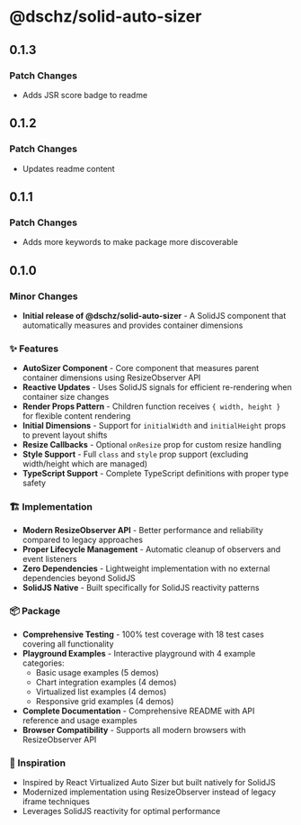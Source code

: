 # @dschz/solid-auto-sizer

## 0.1.3

### Patch Changes

- Adds JSR score badge to readme

## 0.1.2

### Patch Changes

- Updates readme content

## 0.1.1

### Patch Changes

- Adds more keywords to make package more discoverable

## 0.1.0

### Minor Changes

- **Initial release of @dschz/solid-auto-sizer** - A SolidJS component that automatically measures and provides container dimensions

### ✨ Features

- **AutoSizer Component** - Core component that measures parent container dimensions using ResizeObserver API
- **Reactive Updates** - Uses SolidJS signals for efficient re-rendering when container size changes
- **Render Props Pattern** - Children function receives `{ width, height }` for flexible content rendering
- **Initial Dimensions** - Support for `initialWidth` and `initialHeight` props to prevent layout shifts
- **Resize Callbacks** - Optional `onResize` prop for custom resize handling
- **Style Support** - Full `class` and `style` prop support (excluding width/height which are managed)
- **TypeScript Support** - Complete TypeScript definitions with proper type safety

### 🏗️ Implementation

- **Modern ResizeObserver API** - Better performance and reliability compared to legacy approaches
- **Proper Lifecycle Management** - Automatic cleanup of observers and event listeners
- **Zero Dependencies** - Lightweight implementation with no external dependencies beyond SolidJS
- **SolidJS Native** - Built specifically for SolidJS reactivity patterns

### 📦 Package

- **Comprehensive Testing** - 100% test coverage with 18 test cases covering all functionality
- **Playground Examples** - Interactive playground with 4 example categories:
  - Basic usage examples (5 demos)
  - Chart integration examples (4 demos)
  - Virtualized list examples (4 demos)
  - Responsive grid examples (4 demos)
- **Complete Documentation** - Comprehensive README with API reference and usage examples
- **Browser Compatibility** - Supports all modern browsers with ResizeObserver API

### 🎯 Inspiration

- Inspired by React Virtualized Auto Sizer but built natively for SolidJS
- Modernized implementation using ResizeObserver instead of legacy iframe techniques
- Leverages SolidJS reactivity for optimal performance
